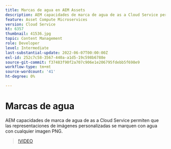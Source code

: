 ```yaml
---
title: Marcas de agua en AEM Assets
description: AEM capacidades de marca de agua de as a Cloud Service permiten que las representaciones de imágenes personalizadas se marquen con agua con cualquier imagen PNG.
feature: Asset Compute Microservices
version: Cloud Service
kt: 6357
thumbnail: 41536.jpg
topic: Content Management
role: Developer
level: Intermediate
last-substantial-update: 2022-06-07T00:00:00Z
exl-id: 252c7c58-3567-440a-a1d5-19c598b6788e
source-git-commit: f37483f90f2a707c906e1e206795fdebb5f698e9
workflow-type: tm+mt
source-wordcount: '41'
ht-degree: 0%

---
```


# Marcas de agua

AEM capacidades de marca de agua de as a Cloud Service permiten que las representaciones de imágenes personalizadas se marquen con agua con cualquier imagen PNG.

>[!VIDEO](https://video.tv.adobe.com/v/41536/?quality=12&learn=on)
